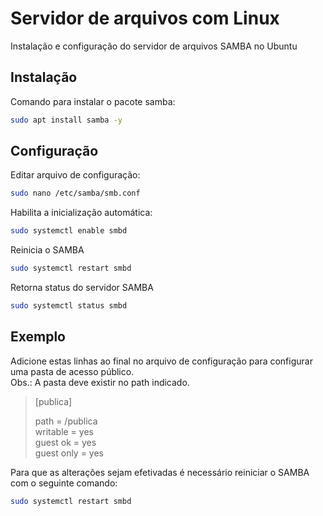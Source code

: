 # Servidor de arquivos com Linux

Instalação e configuração do servidor de arquivos SAMBA no Ubuntu

## Instalação
Comando para instalar o pacote samba:
```bash
sudo apt install samba -y
```

## Configuração
Editar arquivo de configuração:
```bash
sudo nano /etc/samba/smb.conf
```
Habilita a inicialização automática:
```bash
sudo systemctl enable smbd
```
Reinicia o SAMBA
```bash
sudo systemctl restart smbd
```
Retorna status do servidor SAMBA
```bash
sudo systemctl status smbd
```
## Exemplo
Adicione estas linhas ao final no arquivo de configuração para configurar uma pasta de acesso público.  
Obs.: A pasta deve existir no path indicado.  

> [publica]  
>   
> path = /publica  
> writable = yes  
> guest ok = yes  
> guest only = yes  

Para que as alterações sejam efetivadas é necessário reiniciar o SAMBA com o seguinte comando:  
```bash
sudo systemctl restart smbd
```
